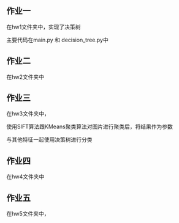 ## 作业一

在hw1文件夹中，实现了决策树

主要代码在main.py 和 decision_tree.py中



## 作业二

在hw2文件夹中



## 作业三

在hw3文件夹中，

使用SIFT算法跟KMeans聚类算法对图片进行聚类后，将结果作为参数

与其他特征一起使用决策树进行分类



## 作业四

在hw4文件夹中



## 作业五

在hw5文件夹中，